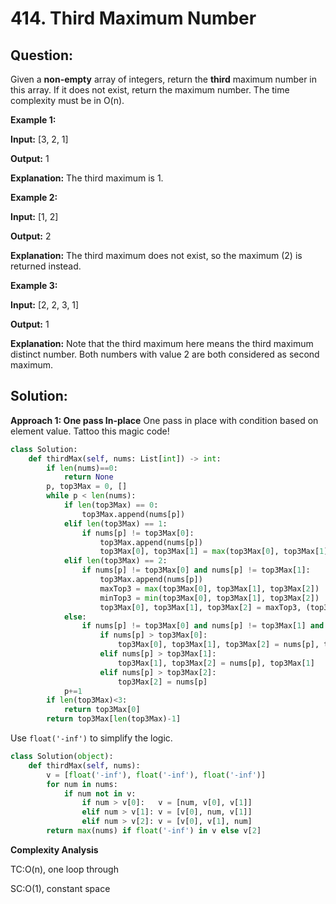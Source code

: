
# 414. Third Maximum Number

  

  

## Question:
Given a  **non-empty**  array of integers, return the  **third**  maximum number in this array. If it does not exist, return the maximum number. The time complexity must be in O(n).

**Example 1:**  

**Input:** [3, 2, 1]

**Output:** 1

**Explanation:** The third maximum is 1.

**Example 2:**  

**Input:** [1, 2]

**Output:** 2

**Explanation:** The third maximum does not exist, so the maximum (2) is returned instead.

**Example 3:**  

**Input:** [2, 2, 3, 1]

**Output:** 1

**Explanation:** Note that the third maximum here means the third maximum distinct number.
Both numbers with value 2 are both considered as second maximum.
## Solution:

  

**Approach 1: One pass In-place**
One pass in place with condition based on element value.
Tattoo this magic code!
```python
class Solution:
    def thirdMax(self, nums: List[int]) -> int:
        if len(nums)==0:
            return None
        p, top3Max = 0, []
        while p < len(nums):
            if len(top3Max) == 0:
                top3Max.append(nums[p])
            elif len(top3Max) == 1:
                if nums[p] != top3Max[0]:
                    top3Max.append(nums[p])
                    top3Max[0], top3Max[1] = max(top3Max[0], top3Max[1]), min(top3Max[0], top3Max[1])
            elif len(top3Max) == 2:
                if nums[p] != top3Max[0] and nums[p] != top3Max[1]:
                    top3Max.append(nums[p])
                    maxTop3 = max(top3Max[0], top3Max[1], top3Max[2])
                    minTop3 = min(top3Max[0], top3Max[1], top3Max[2])
                    top3Max[0], top3Max[1], top3Max[2] = maxTop3, (top3Max[0]+top3Max[1]+top3Max[2]-maxTop3-minTop3), minTop3
            else:
                if nums[p] != top3Max[0] and nums[p] != top3Max[1] and nums[p] != top3Max[2]:
                    if nums[p] > top3Max[0]:
                        top3Max[0], top3Max[1], top3Max[2] = nums[p], top3Max[0], top3Max[1]
                    elif nums[p] > top3Max[1]:
                        top3Max[1], top3Max[2] = nums[p], top3Max[1]
                    elif nums[p] > top3Max[2]:
                        top3Max[2] = nums[p]
            p+=1
        if len(top3Max)<3:
            return top3Max[0]
        return top3Max[len(top3Max)-1]
```
Use `float('-inf')` to simplify the logic.
```python
class Solution(object):
    def thirdMax(self, nums):
        v = [float('-inf'), float('-inf'), float('-inf')]
        for num in nums:
            if num not in v:
                if num > v[0]:   v = [num, v[0], v[1]]
                elif num > v[1]: v = [v[0], num, v[1]]
                elif num > v[2]: v = [v[0], v[1], num]
        return max(nums) if float('-inf') in v else v[2]
```

**Complexity Analysis**

TC:O(n), one loop through
  

SC:O(1), constant space
